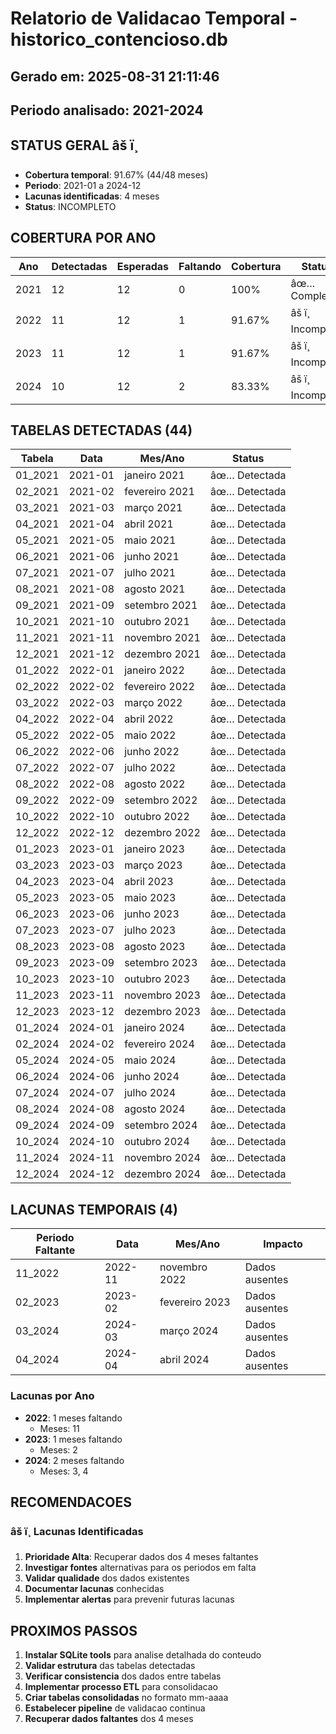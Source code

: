 ﻿# Relatorio de Validacao Temporal - historico_contencioso.db
## Gerado em: 2025-08-31 21:11:46
## Periodo analisado: 2021-2024

## STATUS GERAL âš ï¸

- **Cobertura temporal**: 91.67% (44/48 meses)
- **Periodo**: 2021-01 a 2024-12
- **Lacunas identificadas**: 4 meses
- **Status**: INCOMPLETO

## COBERTURA POR ANO

| Ano | Detectadas | Esperadas | Faltando | Cobertura | Status |
|-----|------------|-----------|----------|-----------|--------|
| 2021 | 12 | 12 | 0 | 100% | âœ… Completo |
| 2022 | 11 | 12 | 1 | 91.67% | âš ï¸ Incompleto |
| 2023 | 11 | 12 | 1 | 91.67% | âš ï¸ Incompleto |
| 2024 | 10 | 12 | 2 | 83.33% | âš ï¸ Incompleto |

## TABELAS DETECTADAS (44)

| Tabela | Data | Mes/Ano | Status |
|--------|------|---------|--------|
| 01_2021 | 2021-01 | janeiro 2021 | âœ… Detectada |
| 02_2021 | 2021-02 | fevereiro 2021 | âœ… Detectada |
| 03_2021 | 2021-03 | março 2021 | âœ… Detectada |
| 04_2021 | 2021-04 | abril 2021 | âœ… Detectada |
| 05_2021 | 2021-05 | maio 2021 | âœ… Detectada |
| 06_2021 | 2021-06 | junho 2021 | âœ… Detectada |
| 07_2021 | 2021-07 | julho 2021 | âœ… Detectada |
| 08_2021 | 2021-08 | agosto 2021 | âœ… Detectada |
| 09_2021 | 2021-09 | setembro 2021 | âœ… Detectada |
| 10_2021 | 2021-10 | outubro 2021 | âœ… Detectada |
| 11_2021 | 2021-11 | novembro 2021 | âœ… Detectada |
| 12_2021 | 2021-12 | dezembro 2021 | âœ… Detectada |
| 01_2022 | 2022-01 | janeiro 2022 | âœ… Detectada |
| 02_2022 | 2022-02 | fevereiro 2022 | âœ… Detectada |
| 03_2022 | 2022-03 | março 2022 | âœ… Detectada |
| 04_2022 | 2022-04 | abril 2022 | âœ… Detectada |
| 05_2022 | 2022-05 | maio 2022 | âœ… Detectada |
| 06_2022 | 2022-06 | junho 2022 | âœ… Detectada |
| 07_2022 | 2022-07 | julho 2022 | âœ… Detectada |
| 08_2022 | 2022-08 | agosto 2022 | âœ… Detectada |
| 09_2022 | 2022-09 | setembro 2022 | âœ… Detectada |
| 10_2022 | 2022-10 | outubro 2022 | âœ… Detectada |
| 12_2022 | 2022-12 | dezembro 2022 | âœ… Detectada |
| 01_2023 | 2023-01 | janeiro 2023 | âœ… Detectada |
| 03_2023 | 2023-03 | março 2023 | âœ… Detectada |
| 04_2023 | 2023-04 | abril 2023 | âœ… Detectada |
| 05_2023 | 2023-05 | maio 2023 | âœ… Detectada |
| 06_2023 | 2023-06 | junho 2023 | âœ… Detectada |
| 07_2023 | 2023-07 | julho 2023 | âœ… Detectada |
| 08_2023 | 2023-08 | agosto 2023 | âœ… Detectada |
| 09_2023 | 2023-09 | setembro 2023 | âœ… Detectada |
| 10_2023 | 2023-10 | outubro 2023 | âœ… Detectada |
| 11_2023 | 2023-11 | novembro 2023 | âœ… Detectada |
| 12_2023 | 2023-12 | dezembro 2023 | âœ… Detectada |
| 01_2024 | 2024-01 | janeiro 2024 | âœ… Detectada |
| 02_2024 | 2024-02 | fevereiro 2024 | âœ… Detectada |
| 05_2024 | 2024-05 | maio 2024 | âœ… Detectada |
| 06_2024 | 2024-06 | junho 2024 | âœ… Detectada |
| 07_2024 | 2024-07 | julho 2024 | âœ… Detectada |
| 08_2024 | 2024-08 | agosto 2024 | âœ… Detectada |
| 09_2024 | 2024-09 | setembro 2024 | âœ… Detectada |
| 10_2024 | 2024-10 | outubro 2024 | âœ… Detectada |
| 11_2024 | 2024-11 | novembro 2024 | âœ… Detectada |
| 12_2024 | 2024-12 | dezembro 2024 | âœ… Detectada |

## LACUNAS TEMPORAIS (4)

| Periodo Faltante | Data | Mes/Ano | Impacto |
|------------------|------|---------|----------|
| 11_2022 | 2022-11 | novembro 2022 | Dados ausentes |
| 02_2023 | 2023-02 | fevereiro 2023 | Dados ausentes |
| 03_2024 | 2024-03 | março 2024 | Dados ausentes |
| 04_2024 | 2024-04 | abril 2024 | Dados ausentes |

### Lacunas por Ano

- **2022**: 1 meses faltando
  - Meses: 11
- **2023**: 1 meses faltando
  - Meses: 2
- **2024**: 2 meses faltando
  - Meses: 3, 4

## RECOMENDACOES

### âš ï¸ Lacunas Identificadas
1. **Prioridade Alta**: Recuperar dados dos 4 meses faltantes
2. **Investigar fontes** alternativas para os periodos em falta
3. **Validar qualidade** dos dados existentes
4. **Documentar lacunas** conhecidas
5. **Implementar alertas** para prevenir futuras lacunas

## PROXIMOS PASSOS

1. **Instalar SQLite tools** para analise detalhada do conteudo
2. **Validar estrutura** das tabelas detectadas
3. **Verificar consistencia** dos dados entre tabelas
4. **Implementar processo ETL** para consolidacao
5. **Criar tabelas consolidadas** no formato mm-aaaa
6. **Estabelecer pipeline** de validacao continua
7. **Recuperar dados faltantes** dos 4 meses
